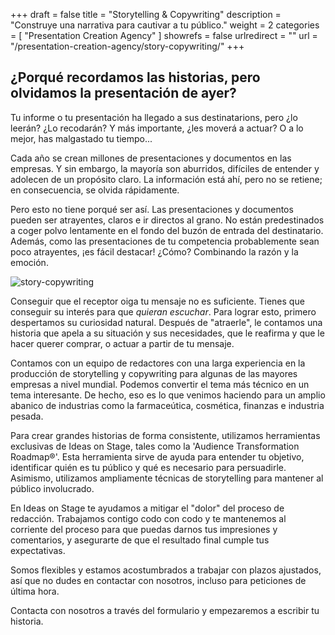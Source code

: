 +++
draft 		= false
title 		= "Storytelling & Copywriting"
description	= "Construye una narrativa para cautivar a tu público."
weight		= 2
categories	= [ "Presentation Creation Agency" ]
showrefs	= false
urlredirect	= ""
url 		= "/presentation-creation-agency/story-copywriting/"
+++

## ¿Porqué recordamos las historias, pero olvidamos la presentación de ayer?

Tu informe o tu presentación ha llegado a sus destinatarions, pero ¿lo leerán? ¿Lo recodarán? Y más importante, ¿les moverá a actuar? O a lo mejor, has malgastado tu tiempo...

Cada año se crean millones de presentaciones y documentos en las empresas. Y sin embargo, la mayoría son aburridos, difíciles de entender y adolecen de un propósito claro. La información está ahí, pero no se retiene; en consecuencia, se olvida rápidamente.

Pero esto no tiene porqué ser así. Las presentaciones y documentos pueden ser atrayentes, claros e ir directos al grano. No están predestinados a coger polvo lentamente en el fondo del buzón de entrada del destinatario. Además, como las presentaciones de tu competencia probablemente sean poco atrayentes, ¡es fácil destacar! ¿Cómo? Combinando la razón y la emoción.

![story-copywriting][pic1]

Conseguir que el receptor oiga tu mensaje no es suficiente. Tienes que conseguir su interés para que *quieran escuchar*. Para lograr esto, primero despertamos su curiosidad natural. Después de "atraerle", le contamos una historia que apela a su situación y sus necesidades, que le reafirma y que le hacer querer comprar, o actuar a partir de tu mensaje.

Contamos con un equipo de redactores con una larga experiencia en la producción de storytelling y copywriting para algunas de las mayores empresas a nivel mundial. Podemos convertir el tema más técnico en un tema interesante. De hecho, eso es lo que venimos haciendo para un amplio abanico de industrias como la farmaceútica, cosmética, finanzas e industria pesada.

Para crear grandes historias de forma consistente, utilizamos herramientas exclusivas de Ideas on Stage, tales como la 'Audience Transformation Roadmap®'. Esta herramienta sirve de ayuda para entender tu objetivo, identificar quién es tu público y qué es necesario para persuadirle. Asimismo, utilizamos ampliamente técnicas de storytelling para mantener al público involucrado.

En Ideas on Stage te ayudamos a mitigar el "dolor" del proceso de redacción. Trabajamos contigo codo con codo y te mantenemos al corriente del proceso para que puedas darnos tus impresiones y comentarios, y asegurarte de que el resultado final cumple tus expectativas.

Somos flexibles y estamos acostumbrados a trabajar con plazos ajustados, así que no dudes en contactar con nosotros, incluso para peticiones de última hora.

Contacta con nosotros a través del formulario y empezaremos a escribir tu historia.

[pic1]: /pictures/presentation-creation-agency/story-copywriting/story-copywriting.jpg
